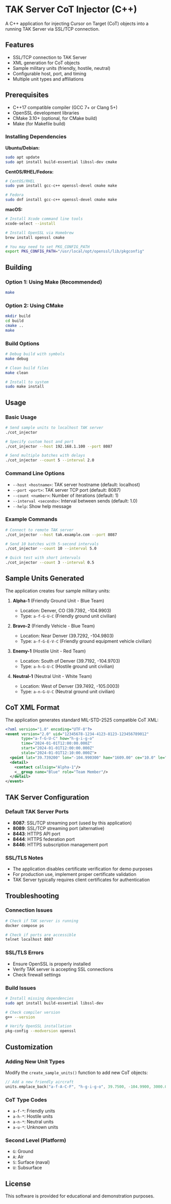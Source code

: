 # TAK Server CoT Injector (C++)

A C++ application for injecting Cursor on Target (CoT) objects into a running TAK Server via SSL/TCP connection.

## Features

- SSL/TCP connection to TAK Server
- XML generation for CoT objects
- Sample military units (friendly, hostile, neutral)
- Configurable host, port, and timing
- Multiple unit types and affiliations

## Prerequisites

- C++17 compatible compiler (GCC 7+ or Clang 5+)
- OpenSSL development libraries
- CMake 3.10+ (optional, for CMake build)
- Make (for Makefile build)

### Installing Dependencies

**Ubuntu/Debian:**
```bash
sudo apt update
sudo apt install build-essential libssl-dev cmake
```

**CentOS/RHEL/Fedora:**
```bash
# CentOS/RHEL
sudo yum install gcc-c++ openssl-devel cmake make

# Fedora
sudo dnf install gcc-c++ openssl-devel cmake make
```

**macOS:**
```bash
# Install Xcode command line tools
xcode-select --install

# Install OpenSSL via Homebrew
brew install openssl cmake

# You may need to set PKG_CONFIG_PATH
export PKG_CONFIG_PATH="/usr/local/opt/openssl/lib/pkgconfig"
```

## Building

### Option 1: Using Make (Recommended)
```bash
make
```

### Option 2: Using CMake
```bash
mkdir build
cd build
cmake ..
make
```

### Build Options
```bash
# Debug build with symbols
make debug

# Clean build files
make clean

# Install to system
sudo make install
```

## Usage

### Basic Usage
```bash
# Send sample units to localhost TAK server
./cot_injector

# Specify custom host and port
./cot_injector --host 192.168.1.100 --port 8087

# Send multiple batches with delays
./cot_injector --count 5 --interval 2.0
```

### Command Line Options
- `--host <hostname>`: TAK server hostname (default: localhost)
- `--port <port>`: TAK server TCP port (default: 8087)
- `--count <number>`: Number of iterations (default: 1)
- `--interval <seconds>`: Interval between sends (default: 1.0)
- `--help`: Show help message

### Example Commands
```bash
# Connect to remote TAK server
./cot_injector --host tak.example.com --port 8087

# Send 10 batches with 5-second intervals
./cot_injector --count 10 --interval 5.0

# Quick test with short intervals
./cot_injector --count 3 --interval 0.5
```

## Sample Units Generated

The application creates four sample military units:

1. **Alpha-1** (Friendly Ground Unit - Blue Team)
   - Location: Denver, CO (39.7392, -104.9903)
   - Type: `a-f-G-U-C` (Friendly ground unit civilian)

2. **Bravo-2** (Friendly Vehicle - Blue Team)
   - Location: Near Denver (39.7292, -104.9803)
   - Type: `a-f-G-E-V-C` (Friendly ground equipment vehicle civilian)

3. **Enemy-1** (Hostile Unit - Red Team)
   - Location: South of Denver (39.7192, -104.9703)
   - Type: `a-h-G-U-C` (Hostile ground unit civilian)

4. **Neutral-1** (Neutral Unit - White Team)
   - Location: West of Denver (39.7492, -105.0003)
   - Type: `a-n-G-U-C` (Neutral ground unit civilian)

## CoT XML Format

The application generates standard MIL-STD-2525 compatible CoT XML:

```xml
<?xml version="1.0" encoding="UTF-8"?>
<event version="2.0" uid="12345678-1234-4123-8123-123456789012" 
       type="a-f-G-U-C" how="h-g-i-g-o"
       time="2024-01-01T12:00:00.000Z"
       start="2024-01-01T12:00:00.000Z"
       stale="2024-01-01T12:10:00.000Z">
  <point lat="39.739200" lon="-104.990300" hae="1609.00" ce="10.0" le="10.0"/>
  <detail>
    <contact callsign="Alpha-1"/>
    <__group name="Blue" role="Team Member"/>
  </detail>
</event>
```

## TAK Server Configuration

### Default TAK Server Ports
- **8087**: SSL/TCP streaming port (used by this application)
- **8089**: SSL/TCP streaming port (alternative)
- **8443**: HTTPS API port
- **8444**: HTTPS federation port
- **8446**: HTTPS subscription management port

### SSL/TLS Notes
- The application disables certificate verification for demo purposes
- For production use, implement proper certificate validation
- TAK Server typically requires client certificates for authentication

## Troubleshooting

### Connection Issues
```bash
# Check if TAK server is running
docker compose ps

# Check if ports are accessible
telnet localhost 8087
```

### SSL/TLS Errors
- Ensure OpenSSL is properly installed
- Verify TAK server is accepting SSL connections
- Check firewall settings

### Build Issues
```bash
# Install missing dependencies
sudo apt install build-essential libssl-dev

# Check compiler version
g++ --version

# Verify OpenSSL installation
pkg-config --modversion openssl
```

## Customization

### Adding New Unit Types
Modify the `create_sample_units()` function to add new CoT objects:

```cpp
// Add a new friendly aircraft
units.emplace_back("a-f-A-C-F", "h-g-i-g-o", 39.7500, -104.9900, 3000.0, "Eagle-1", "Blue");
```

### CoT Type Codes
- `a-f-*`: Friendly units
- `a-h-*`: Hostile units  
- `a-n-*`: Neutral units
- `a-u-*`: Unknown units

### Second Level (Platform)
- `G`: Ground
- `A`: Air
- `S`: Surface (naval)
- `U`: Subsurface

## License

This software is provided for educational and demonstration purposes.